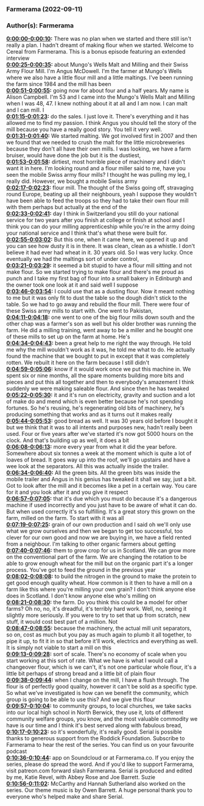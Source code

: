 ### Farmerama  (2022-09-11)  
### Author(s): Farmerama  

**[0:00:00-0:00:10](https://soundcloud.com/farmerama-radio/cereal-bonus-episode-mungoswells-malt-and-milling#t=0:00:00):**  There was no plan when we started and there still isn't really a plan. I hadn't dreamt  of making flour when we started.  Welcome to Cereal from Farmerama. This is a bonus episode featuring an extended interview  
**[0:00:25-0:00:35](https://soundcloud.com/farmerama-radio/cereal-bonus-episode-mungoswells-malt-and-milling#t=0:00:25):**  about Mungo's Wells Malt and Milling and their Swiss Army Flour Mill.  I'm Angus McDowell. I'm the farmer at Mungo's Wells where we also have a little flour mill  and a little maltings. I've been running the farm since 1984 and the mill has been  
**[0:00:51-0:00:55](https://soundcloud.com/farmerama-radio/cereal-bonus-episode-mungoswells-malt-and-milling#t=0:00:51):**  going now for about four and a half years.  My name is Alison Campbell. I'm 53 and I came into the Mungo's Wells Malt and Milling when  I was 48, 47. I knew nothing about it at all and I am now. I can malt and I can mill. I  
**[0:01:15-0:01:23](https://soundcloud.com/farmerama-radio/cereal-bonus-episode-mungoswells-malt-and-milling#t=0:01:15):**  do the sales. I just love it. There's everything and it has allowed me to find my passion.  I think Angus you should tell the story of the mill because you have a really good story.  You tell it very well.  
**[0:01:31-0:01:40](https://soundcloud.com/farmerama-radio/cereal-bonus-episode-mungoswells-malt-and-milling#t=0:01:31):**  We started malting. We got involved first in 2007 and then we found that we needed to  crush the malt for the little microbreweries because they don't all have their own mills.  I was looking, we have a farm bruiser, would have done the job but it is the dustiest,  
**[0:01:53-0:01:58](https://soundcloud.com/farmerama-radio/cereal-bonus-episode-mungoswells-malt-and-milling#t=0:01:53):**  dirtiest, most horrible piece of machinery and I didn't want it in here. I'm looking  round and a flour miller said to me, have you seen the mobile Swiss army flour mills?  I thought he was pulling my leg, I really did. However, we bought a mobile Swiss army  
**[0:02:17-0:02:23](https://soundcloud.com/farmerama-radio/cereal-bonus-episode-mungoswells-malt-and-milling#t=0:02:17):**  flour mill. The thought of the Swiss going off, stravaging round Europe, beating up  all their neighbours, yeah I suppose they wouldn't have been able to feed the troops  so they had to take their own flour mill with them perhaps but actually at the end of the  
**[0:02:33-0:02:41](https://soundcloud.com/farmerama-radio/cereal-bonus-episode-mungoswells-malt-and-milling#t=0:02:33):**  day I think in Switzerland you still do your national service for two years after you finish  at college or finish at school and I think you can do your milling apprenticeship while  you're in the army doing your national service and I think that's what these were built for.  
**[0:02:55-0:03:02](https://soundcloud.com/farmerama-radio/cereal-bonus-episode-mungoswells-malt-and-milling#t=0:02:55):**  But this one, when it came here, we opened it up and you can see how dusty it is in there.  It was clean, clean as a whistle. I don't believe it had ever had wheat in it. 30 years  old. So I was very lucky. Once eventually we had the maltings sort of under control,  
**[0:03:21-0:03:29](https://soundcloud.com/farmerama-radio/cereal-bonus-episode-mungoswells-malt-and-milling#t=0:03:21):**  it seemed a bit stupid to have a flour mill sitting and not make flour. So we started  trying to make flour and there's me proud as punch and I take my first bag of flour  into a small bakery in Edinburgh and the owner took one look at it and said well I suppose  
**[0:03:46-0:03:54](https://soundcloud.com/farmerama-radio/cereal-bonus-episode-mungoswells-malt-and-milling#t=0:03:46):**  I could use that as a dusting flour. Now it meant nothing to me but it was only fit to  dust the table so the dough didn't stick to the table. So we had to go away and rebuild  the flour mill. There were four of these Swiss army mills to start with. One went to Pakistan,  
**[0:04:11-0:04:18](https://soundcloud.com/farmerama-radio/cereal-bonus-episode-mungoswells-malt-and-milling#t=0:04:11):**  one went to one of the big flour mills down south and the other chap was a farmer's son  as well but his older brother was running the farm. He did a milling training, went  away to be a miller and he bought one of these mills to set up on the farm at home. He's  
**[0:04:34-0:04:43](https://soundcloud.com/farmerama-radio/cereal-bonus-episode-mungoswells-malt-and-milling#t=0:04:34):**  been a great help to me right the way through. He told me why the mill wouldn't work as  it was, he told me what to do. He actually found the machine that we bought to put in  except that it was completely rotten. We rebuilt it here on the farm because I still didn't  
**[0:04:59-0:05:06](https://soundcloud.com/farmerama-radio/cereal-bonus-episode-mungoswells-malt-and-milling#t=0:04:59):**  know if it would work once we put this machine in. We spent six or nine months, all the spare  moments building more bits and pieces and put this all together and then to everybody's  amazement I think suddenly we were making saleable flour. And since then he has tweaked  
**[0:05:22-0:05:30](https://soundcloud.com/farmerama-radio/cereal-bonus-episode-mungoswells-malt-and-milling#t=0:05:22):**  it and it's run on electricity, gravity and suction and a lot of make do and mend which  is even better because he's not spending fortunes. So he's reusing, he's regenerating  old bits of machinery, he's producing something that works and as it turns out it makes really  
**[0:05:44-0:05:53](https://soundcloud.com/farmerama-radio/cereal-bonus-episode-mungoswells-malt-and-milling#t=0:05:44):**  good bread as well. It was 30 years old before I bought it but we think that it was to all  intents and purposes new, hadn't really been used. Four or five years after we've started  it's now got 5000 hours on the clock. And that's building up as well, it does a bit  
**[0:06:08-0:06:13](https://soundcloud.com/farmerama-radio/cereal-bonus-episode-mungoswells-malt-and-milling#t=0:06:08):**  more every year from what it did the year before. Somewhere about six tonnes a week  at the moment which is quite a lot of loaves of bread. It goes way up into the roof, we'll  go upstairs and have a wee look at the separators. All this was actually inside the trailer.  
**[0:06:34-0:06:40](https://soundcloud.com/farmerama-radio/cereal-bonus-episode-mungoswells-malt-and-milling#t=0:06:34):**  All the green bits. All the green bits was inside the mobile trailer and Angus in his  genius has tweaked it shall we say, just a bit. Got to look after the mill and it becomes  like a pet in a certain way. You care for it and you look after it and you give it respect  
**[0:06:57-0:07:05](https://soundcloud.com/farmerama-radio/cereal-bonus-episode-mungoswells-malt-and-milling#t=0:06:57):**  that it's due which you must do because it's a dangerous machine if used incorrectly and  you just have to be aware of what it can do. But when used correctly it's so fulfilling.  It's a great story this grown on the farm, milled on the farm. To start with it was all  
**[0:07:19-0:07:25](https://soundcloud.com/farmerama-radio/cereal-bonus-episode-mungoswells-malt-and-milling#t=0:07:19):**  grain of our own production and I said oh we'll only use what we grow ourselves and  then we began to get too successful, too clever for our own good and now we are buying in,  we have a field rented from a neighbour. I'm talking to other organic farmers about getting  
**[0:07:40-0:07:46](https://soundcloud.com/farmerama-radio/cereal-bonus-episode-mungoswells-malt-and-milling#t=0:07:40):**  them to grow crop for us in Scotland. We can grow more on the conventional part of the  farm. We are changing the rotation to be able to grow enough wheat for the mill but on the  organic part it's a longer process. You've got to feed the ground in the previous year  
**[0:08:02-0:08:08](https://soundcloud.com/farmerama-radio/cereal-bonus-episode-mungoswells-malt-and-milling#t=0:08:02):**  to build the nitrogen in the ground to make the protein to get good enough quality wheat.  How common is it then to have a mill on a farm like this where you're milling your own  grain? I don't think anyone else does in Scotland. I don't know anyone else who's milling on  
**[0:08:21-0:08:30](https://soundcloud.com/farmerama-radio/cereal-bonus-episode-mungoswells-malt-and-milling#t=0:08:21):**  the farm. Do you think this could be a model for other farms? Oh no, no, it's dreadful,  it's terribly hard work. Well, no, seeing it slightly more seriously. If you were to  try to set that up from scratch, new stuff, it would cost best part of a million. Not  
**[0:08:47-0:08:55](https://soundcloud.com/farmerama-radio/cereal-bonus-episode-mungoswells-malt-and-milling#t=0:08:47):**  because the machinery, the actual mill unit separators, so on, cost as much but you pay  as much again to plumb it all together, to pipe it up, to fit it in so that before it'll  work, electrics and everything as well. It is simply not viable to start a mill on this  
**[0:09:13-0:09:28](https://soundcloud.com/farmerama-radio/cereal-bonus-episode-mungoswells-malt-and-milling#t=0:09:13):**  sort of scale. There's no economy of scale when you start working at this sort of rate.  What we have is what I would call a changeover flour, which is we can't, it's not one particular  whole flour, it's a little bit perhaps of strong bread and a little bit of plain flour  
**[0:09:38-0:09:44](https://soundcloud.com/farmerama-radio/cereal-bonus-episode-mungoswells-malt-and-milling#t=0:09:38):**  when I change on the mill, I have a flush through. The flour is of perfectly good quality,  however it can't be sold as a specific type. So what we've investigated is how can we  benefit the community, which group is going to be able to use this? And we give this flour  
**[0:09:57-0:10:04](https://soundcloud.com/farmerama-radio/cereal-bonus-episode-mungoswells-malt-and-milling#t=0:09:57):**  to community groups, to local churches, we take sacks into our local high school in North  Berwick, they use it, lots of different community welfare groups, you know, and the most valuable  commodity we have is our time and I think it's best served along with fabulous bread,  
**[0:10:17-0:10:23](https://soundcloud.com/farmerama-radio/cereal-bonus-episode-mungoswells-malt-and-milling#t=0:10:17):**  so it's wonderfully, it's really good.  Serial is possible thanks to generous support from the Roddick Foundation. Subscribe to  Farmerama to hear the rest of the series. You can find us on your favourite podcast  
**[0:10:36-0:10:44](https://soundcloud.com/farmerama-radio/cereal-bonus-episode-mungoswells-malt-and-milling#t=0:10:36):**  app on Soundcloud or at Farmerama.co. If you enjoy the series, please do spread the word.  And if you'd like to support Farmerama, visit patreon.com forward slash Farmerama.  Serial is produced and edited by me, Katie Revel, with Abbey Rose and Joe Barrett. Suzie  
**[0:10:56-0:11:02](https://soundcloud.com/farmerama-radio/cereal-bonus-episode-mungoswells-malt-and-milling#t=0:10:56):**  McCarthy and Hannah Sutherland also worked on the series. Our theme music is by Owen  Barrett. A huge personal thank you to everyone who's helped make and share Serial.  